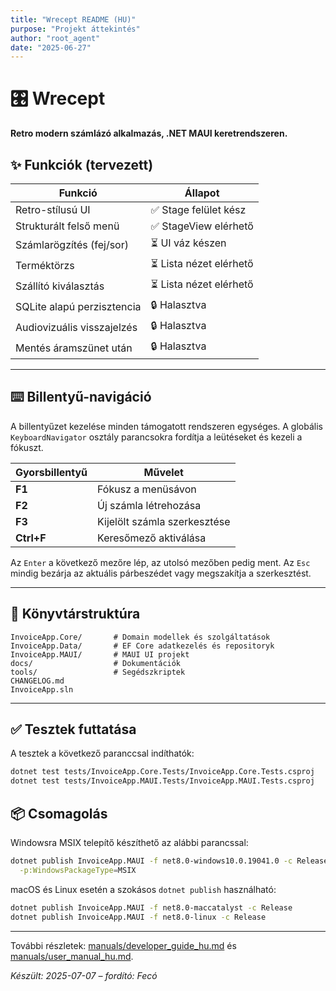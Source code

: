 ```yaml
---
title: "Wrecept README (HU)"
purpose: "Projekt áttekintés"
author: "root_agent"
date: "2025-06-27"
---
```


# 🎛️ Wrecept

**Retro modern számlázó alkalmazás, .NET MAUI keretrendszeren.**

## ✨ Funkciók (tervezett)

| Funkció                           | Állapot                |
| --------------------------------- | ---------------------- |
| Retro-stílusú UI                  | ✅ Stage felület kész   |
| Strukturált felső menü            | ✅ StageView elérhető   |
| Számlarögzítés (fej/sor)          | ⏳ UI váz készen        |
| Terméktörzs                       | ⏳ Lista nézet elérhető |
| Szállító kiválasztás              | ⏳ Lista nézet elérhető |
| SQLite alapú perzisztencia        | 🔒 Halasztva            |
| Audiovizuális visszajelzés        | 🔒 Halasztva            |
| Mentés áramszünet után            | 🔒 Halasztva            |

---

## ⌨️ Billentyű-navigáció

A billentyűzet kezelése minden támogatott rendszeren egységes. A globális
`KeyboardNavigator` osztály parancsokra fordítja a leütéseket és kezeli a fókuszt.

| Gyorsbillentyű | Művelet |
| -------------- | --------------------------- |
| **F1**         | Fókusz a menüsávon |
| **F2**         | Új számla létrehozása |
| **F3**         | Kijelölt számla szerkesztése |
| **Ctrl+F**     | Keresőmező aktiválása |

Az `Enter` a következő mezőre lép, az utolsó mezőben pedig ment. Az `Esc`
mindig bezárja az aktuális párbeszédet vagy megszakítja a szerkesztést.

---

## 📁 Könyvtárstruktúra

```
InvoiceApp.Core/       # Domain modellek és szolgáltatások
InvoiceApp.Data/       # EF Core adatkezelés és repositoryk
InvoiceApp.MAUI/       # MAUI UI projekt
docs/                  # Dokumentációk
tools/                 # Segédszkriptek
CHANGELOG.md
InvoiceApp.sln
```

---

## ✅ Tesztek futtatása

A tesztek a következő paranccsal indíthatók:

```bash
dotnet test tests/InvoiceApp.Core.Tests/InvoiceApp.Core.Tests.csproj
dotnet test tests/InvoiceApp.MAUI.Tests/InvoiceApp.MAUI.Tests.csproj
```

## 📦 Csomagolás

Windowsra MSIX telepítő készíthető az alábbi parancssal:

```bash
dotnet publish InvoiceApp.MAUI -f net8.0-windows10.0.19041.0 -c Release \
  -p:WindowsPackageType=MSIX
```

macOS és Linux esetén a szokásos `dotnet publish` használható:

```bash
dotnet publish InvoiceApp.MAUI -f net8.0-maccatalyst -c Release
dotnet publish InvoiceApp.MAUI -f net8.0-linux -c Release
```

---

További részletek: [manuals/developer_guide_hu.md](manuals/developer_guide_hu.md) és [manuals/user_manual_hu.md](manuals/user_manual_hu.md).

*Készült: 2025-07-07 – fordító: Fecó*

